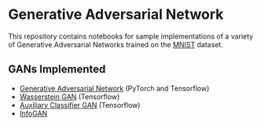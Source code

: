 # Generative Adversarial Network

This repository contains notebooks for sample implementations of a variety of Generative Adversarial Networks trained on the [MNIST](https://www.kaggle.com/c/digit-recognizer/data) dataset.

## GANs Implemented

* [Generative Adversarial Network](https://arxiv.org/abs/1406.2661) (PyTorch and Tensorflow)
* [Wasserstein GAN](https://arxiv.org/abs/1701.07875) (Tensorflow)
* [Auxiliary Classifier GAN](https://arxiv.org/abs/1610.09585) (Tensorflow)
* [InfoGAN](https://arxiv.org/abs/1606.03657)
